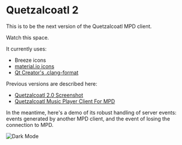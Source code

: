 # Quetzalcoatl 2

This is to be the next version of the Quetzalcoatl MPD client.

Watch this space.

It currently uses:

* Breeze icons
* [material.io icons](https://material.io/)
* [Qt Creator's .clang-format](https://github.com/qt-creator/qt-creator/blob/master/.clang-format)

Previous versions are described here:

* [Quetzalcoatl 2.0 Screenshot](http://duganchen.ca/quetzalcoatl-2-0-screenshot/)
* [Quetzalcoatl Music Player Client For MPD](https://duganchen.ca/project/software-development/quetzalcoatl-mpd-client/)

In the meantime, here's a demo of its robust handling of server events: events generated by another MPD client, and the event of losing the connection to MPD.

![Dark Mode](sreenshots/dark_mode.png)

